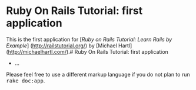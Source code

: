 # Ruby On Rails Tutorial: first application

This is the first application for
[*Ruby on Rails Tutorial: Learn Rails by Example*] (http://railstutorial.org/)
by [Michael Hartl] (http://michaelhartl.com/).# Ruby On Rails Tutorial: first application






























* ...


Please feel free to use a different markup language if you do not plan to run
<tt>rake doc:app</tt>.
